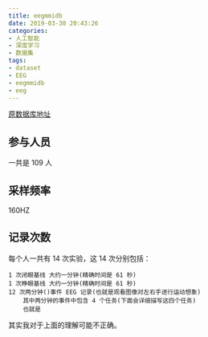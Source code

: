 ```yaml
---
title: eegmmidb
date: 2019-03-30 20:43:26
categories:
- 人工智能
- 深度学习
- 数据集
tags:
- dataset
- EEG
- eegmmidb
- eeg
---
```

[原数据库地址](https://www.physionet.org/pn4/eegmmidb/)
<!-- more -->

## 参与人员

一共是 109 人

## 采样频率

160HZ

## 记录次数

每个人一共有 14 次实验，这 14 次分别包括：

	1 次闭眼基线 大约一分钟(精确时间是 61 秒)
	1 次睁眼基线 大约一分钟(精确时间是 61 秒)
	12 次两分钟()事件 EEG 记录(也就是观看图像对左右手进行运动想象)
		其中两分钟的事件中包含 4 个任务(下面会详细描写这四个任务)
		也就是 
	
其实我对于上面的理解可能不正确。




